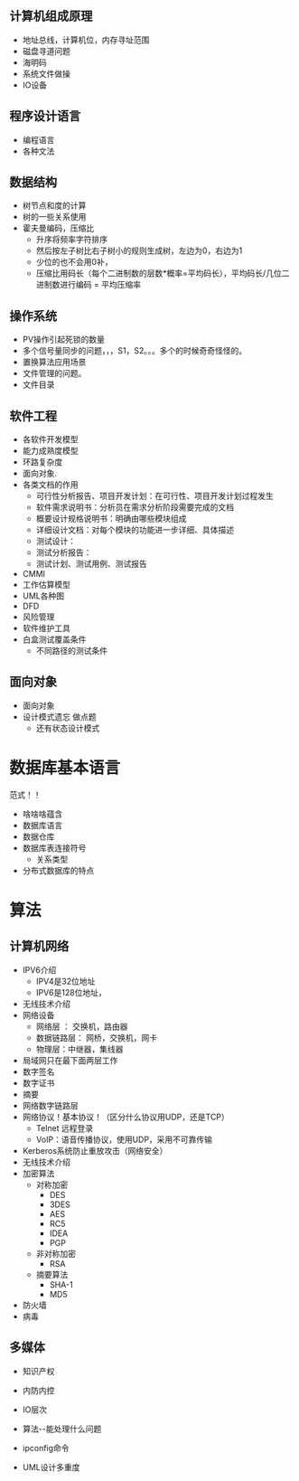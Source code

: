 
## 计算机组成原理
- 地址总线，计算机位，内存寻址范围
- 磁盘寻道问题
- 海明码
- 系统文件做操
- IO设备

## 程序设计语言
- 编程语言
- 各种文法

## 数据结构
- 树节点和度的计算
- 树的一些关系使用
- 霍夫曼编码，压缩比
  - 升序将频率字符排序
  - 然后按左子树比右子树小的规则生成树，左边为0，右边为1
  - 少位的也不会用0补，
  - 压缩比用码长（每个二进制数的层数*概率=平均码长），平均码长/几位二进制数进行编码 = 平均压缩率

## 操作系统

- PV操作引起死锁的数量
- 多个信号量同步的问题，，，S1，S2。。。多个的时候奇奇怪怪的。
- 置换算法应用场景
- 文件管理的问题。
- 文件目录


## 软件工程
- 各软件开发模型
- 能力成熟度模型
- 环路复杂度
- 面向对象.
- 各类文档的作用
  - 可行性分析报告、项目开发计划：在可行性、项目开发计划过程发生
  - 软件需求说明书：分析员在需求分析阶段需要完成的文档
  - 概要设计规格说明书：明确由哪些模块组成
  - 详细设计文档：对每个模块的功能进一步详细、具体描述
  - 测试设计：
  - 测试分析报告：
  - 测试计划、测试用例、测试报告
- CMMI
- 工作估算模型
- UML各种图
- DFD
- 风险管理
- 软件维护工具
- 白盒测试覆盖条件
  - 不同路径的测试条件


## 面向对象
- 面向对象
- 设计模式遗忘 做点题
  - 还有状态设计模式


# 数据库基本语言
范式！！
- 啥啥啥蕴含
- 数据库语言
- 数据仓库
- 数据库表连接符号
  - 关系类型
- 分布式数据库的特点

# 算法



## 计算机网络
- IPV6介绍
  - IPV4是32位地址
  - IPV6是128位地址，
- 无线技术介绍
- 网络设备 
  - 网络层 ： 交换机，路由器
  - 数据链路层： 网桥，交换机，网卡
  - 物理层：中继器，集线器
- 局域网只在最下面两层工作
- 数字签名
- 数字证书
- 摘要
- 网络数字链路层
- 网络协议！基本协议！（区分什么协议用UDP，还是TCP）
  - Telnet 远程登录
  - VoIP：语音传播协议，使用UDP，采用不可靠传输
- Kerberos系统防止重放攻击（网络安全）
- 无线技术介绍
- 加密算法
  - 对称加密
    - DES
    - 3DES
    - AES
    - RC5
    - IDEA
    - PGP
  - 非对称加密
    - RSA
  - 摘要算法
    - SHA-1
    - MD5
- 防火墙
- 病毒




## 多媒体




- 知识产权






- 内防内控
- IO层次

- 算法--能处理什么问题

- ipconfig命令

- UML设计多重度
